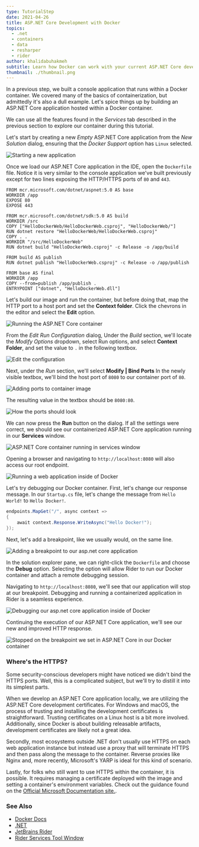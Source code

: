 ```yaml
---
type: TutorialStep
date: 2021-04-26
title: ASP.NET Core Development with Docker
topics:
  - .net
  - containers
  - data
  - resharper
  - rider
author: khalidabuhakmeh
subtitle: Learn how Docker can work with your current ASP.NET Core development process.
thumbnail: ./thumbnail.png
---
```


In a previous step, we built a console application that runs within a Docker container. We covered many of the basics of containerization, but admittedly it's also a dull example. Let's spice things up by building an ASP.NET Core application hosted within a Docker container.

We can use all the features found in the _Services_ tab described in the previous section to explore our container during this tutorial.

Let's start by creating a new _Empty_ ASP.NET Core application from the _New Solution_ dialog, ensuring that the _Docker Support_ option has `Linux` selected.

![Starting a new application](./1-starting-an-aspnet-application.png)

Once we load our ASP.NET Core application in the IDE, open the `Dockerfile` file. Notice it is very similar to the console application we've built previously except for two lines exposing the HTTP/HTTPS ports of `80` and `443`.

```
FROM mcr.microsoft.com/dotnet/aspnet:5.0 AS base
WORKDIR /app
EXPOSE 80
EXPOSE 443

FROM mcr.microsoft.com/dotnet/sdk:5.0 AS build
WORKDIR /src
COPY ["HelloDockerWeb/HelloDockerWeb.csproj", "HelloDockerWeb/"]
RUN dotnet restore "HelloDockerWeb/HelloDockerWeb.csproj"
COPY . .
WORKDIR "/src/HelloDockerWeb"
RUN dotnet build "HelloDockerWeb.csproj" -c Release -o /app/build

FROM build AS publish
RUN dotnet publish "HelloDockerWeb.csproj" -c Release -o /app/publish

FROM base AS final
WORKDIR /app
COPY --from=publish /app/publish .
ENTRYPOINT ["dotnet", "HelloDockerWeb.dll"]
```

Let's build our image and run the container, but before doing that, map the HTTP port to a host port and set the **Context folder**. Click the chevrons in the editor and select the **Edit** option.

![Running the ASP.NET Core container](./2-running-the-container.png)

From the _Edit Run Configuration_ dialog, Under the _Build_ section, we'll locate the _Modify Options_ dropdown, select Run options, and select **Context Folder**, and set the value to `.` in the following textbox.

![Edit the configuration](./3-edit-configuration.png)

Next, under the _Run_ section, we'll select **Modify | Bind Ports** In the newly visible textbox, we'll bind the host port of `8080` to our container port of `80`.

![Adding ports to container image](./4-add-ports.png)

The resulting value in the textbox should be `8080:80`.

![How the ports should look](./5-final-port-look.png)

We can now press the **Run** button on the dialog. If all the settings were correct, we should see our containerized ASP.NET Core application running in our **Services** window.

![ASP.NET Core container running in services window](./6-running-in-services-window.png)

Opening a browser and navigating to `http://localhost:8080` will also access our root endpoint.

![Running a web application inside of Docker](./7-hello-world.png)

Let's try debugging our Docker container. First, let's change our response message. In our `Startup.cs` file, let's change the message from `Hello World!` to `Hello Docker!`.

```csharp
endpoints.MapGet("/", async context =>
{
    await context.Response.WriteAsync("Hello Docker!");
});
```

Next, let's add a breakpoint, like we usually would, on the same line.

![Adding a breakpoint to our asp.net core application](./8-adding-a-breakpoint.png)

In the solution explorer pane, we can right-click the `Dockerfile` and choose the **Debug** option. Selecting the option will allow Rider to run our Docker container and attach a remote debugging session.

Navigating to `http://localhost:8080`, we'll see that our application will stop at our breakpoint. Debugging and running a containerized application in Rider is a seamless experience.

![Debugging our asp.net core application inside of Docker](./9-debug-application.png)

Continuing the execution of our ASP.NET Core application, we'll see our new and improved HTTP response.

![Stopped on the breakpoint we set in ASP.NET Core in our Docker container](./10-stopping-on-the-breakpoint.png)

### Where's the HTTPS?

Some security-conscious developers might have noticed we didn't bind the HTTPS ports. Well, this is a complicated subject, but we'll try to distill it into its simplest parts.

When we develop an ASP.NET Core application locally, we are utilizing the ASP.NET Core development certificates. For Windows and macOS, the process of trusting and installing the development certificates is straightforward. Trusting certificates on a Linux host is a bit more involved. Additionally, since Docker is about building releasable artifacts, development certificates are likely not a great idea.

Secondly, most ecosystems outside .NET don't usually use HTTPS on each web application instance but instead use a proxy that will terminate HTTPS and then pass along the message to the container. Reverse proxies like Nginx and, more recently, Microsoft's YARP is ideal for this kind of scenario.

Lastly, for folks who still want to use HTTPS within the container, it is possible. It requires managing a certificate deployed with the image and setting a container's environment variables. Check out the guidance found on the [Official Microsoft Documentation site.](https://docs.microsoft.com/en-us/dotnet/core/additional-tools/self-signed-certificates-guide#with-openssl).

### See Also

- [Docker Docs](https://docs.docker.com/)
- [.NET](https://dot.net)
- [JetBrains Rider](https://jetbrains.com/rider)
- [Rider Services Tool Window](https://www.jetbrains.com/help/rider/Services_Tool_Window.html)
